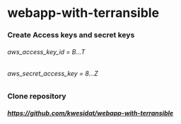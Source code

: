 # webapp-with-terransible

### Create Access keys and secret keys
###### aws_access_key_id = B...T
###### aws_secret_access_key = 8...Z

### Clone repository 
##### https://github.com/kwesidat/webapp-with-terransible

